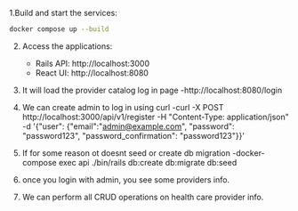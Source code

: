 1.Build and start the services:
   ```sh
   docker compose up --build
   ```

2. Access the applications:
   - Rails API: http://localhost:3000
   - React UI: http://localhost:8080
  
3. It will load the provider catalog log in page -http://localhost:8080/login
4. We can create admin to log in using curl -curl -X POST http://localhost:3000/api/v1/register -H "Content-Type: application/json" -d '{"user": {"email":"admin@example.com", "password": "password123", "password_confirmation": "password123"}}’
5. If for some reason ot doesnt seed or create db migration -docker-compose exec api ./bin/rails db:create db:migrate db:seed
6. once you login with admin, you see some providers info.
7. We can perform all CRUD operations on health care provider info.



